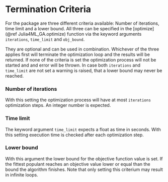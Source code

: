 # Termination Criteria

For the package are three different criteria available: Number of iterations, time limit and a lower bound.
All three can be specified in the [optimize](@ref Julia4ML_GA.optimize) function via the keyword arguments `iterations`, `time_limit` and `obj_bound`.


They are optional and can be used in combination. Whichever of the three applies first will terminate the optimization loop and the results will be returned.
If none of the criteria is set the optimization process will not be started and and error will be thrown.
In case both `iterations` and `time_limit` are not set a warning is raised, that a lower bound may never be reached.

### Number of iterations

With this setting the optimization process will have at most `iterations` optimization steps. An integer number is expected.

### Time limit

The keyword argument `time_limit` expects a float as time in seconds.
With this setting execution time is checked after each optimization step. 

### Lower bound

With this argument the lower bound for the objective function value is set. 
If the fittest populant reaches an objective value lower or equal than the bound the algorithm finishes.
Note that only setting this criterium may result in infinite loops.
